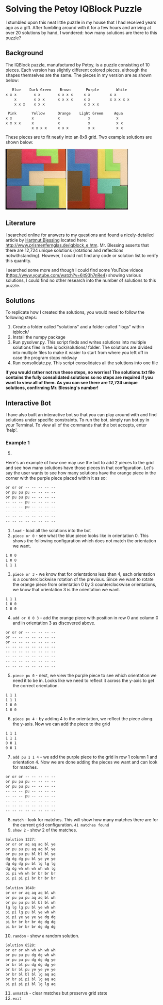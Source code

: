 # Solving the Petoy IQBlock Puzzle

I stumbled upon this neat little puzzle in my house that I had received years ago as a gift. After fumbling around with it for a few hours and arriving at over 20 solutions by hand, I wondered: how many solutions are there to this puzzle?

## Background

The IQBlock puzzle, manufactured by Petoy, is a puzzle consisting of 10 pieces. Each version has slightly different colored pieces, although the shapes themselves are the same. The pieces in my version are as shown below:

```
   Blue    Dark Green    Brown       Purple        White      
x x x        x x        x x x x     x x         x x           
    x        x x x      x x x x     x x         x x x x x     
    x x x    x x x                  x x x x                               
```

```
 Pink       Yellow      Orange    Light Green     Aqua 
x x         x           x             x            x
x x x x     x           x             x            x x
            x x x x     x x x         x x          x x
```

These pieces are to fit neatly into an 8x8 grid. Two example solutions are shown below:

<img src="https://raw.githubusercontent.com/vaibhavram/iqblock/master/hand_solutions/IMG_0387.jpg" width="200" height="200">

<img src="https://raw.githubusercontent.com/vaibhavram/iqblock/master/hand_solutions/IMG_0388.jpg" width="200" height="200">

## Literature

I searched online for answers to my questions and found a nicely-detailed article by [Hartmut Blessing](http://www.prismenfernglas.de/aboutme.html) located here: <http://www.prismenfernglas.de/iqblock_e.htm>. Mr. Blessing asserts that there are 12,724 unique solutions (rotations and reflections notwithstanding). However, I could not find any code or solution list to verify this quantity.

I searched some more and though I could find some YouTube videos (<https://www.youtube.com/watch?v=6jt93h7nRe4>) showing various solutions, I could find no other research into the number of solutions to this puzzle.

## Solutions

To replicate how I created the solutions, you would need to follow the following steps:

1. Create a folder called "solutions" and a folder called "logs" within iqblock/
2. Install the numpy package
3. Run pysolver.py. This script finds and writes solutions into multiple solutions files in the iqlock/solutions/ folder. The solutions are divided into multiple files to make it easier to start from where you left off in case the program stops midway
4. Run consolidate.py. This script consolidates all the solutions into one file

**If you would rather not run these steps, no worries! The solutions.txt file contains the fully consolidated solutions so no steps are required if you want to view all of them. As you can see there are 12,724 unique solutions, confirming Mr. Blessing's number!**

## Interactive Bot

I have also built an interactive bot so that you can play around with and find solutions under specific constraints. To run the bot, simply run bot.py in your Terminal. To view all of the commands that the bot accepts, enter 'help'. 

### Example 1
5. 

Here's an example of how one may use the bot to add 2 pieces to the grid and see how many solutions have those pieces in that configuration. Let's say the user wants to see how many solutions have the orange piece in the corner with the purple piece placed within it as so:

```
or or or -- -- -- -- -- 
or pu pu pu -- -- -- -- 
or pu pu pu -- -- -- -- 
-- -- -- pu -- -- -- -- 
-- -- -- pu -- -- -- -- 
-- -- -- -- -- -- -- -- 
-- -- -- -- -- -- -- -- 
-- -- -- -- -- -- -- -- 
```

1. `load` - load all the solutions into the bot
2. `piece or 0` - see what the blue piece looks like in orientation 0. This shows the following configuration which does not match the orientation we want. 
```
1 0 0
1 0 0
1 1 1
```
3. `piece or 3` - we know that for orientations less than 4, each orientation is a counterclockwise rotation of the previous. Since we want to rotate the orange piece from orientation 0 by 3 counterclockwise orientations, we know that orientation 3 is the orientation we want.
```
1 1 1
1 0 0
1 0 0
```
4. `add or 0 0 3` - add the orange piece with position in row 0 and column 0 and in orientation 3 as discovered above.
```
or or or -- -- -- -- -- 
or -- -- -- -- -- -- -- 
or -- -- -- -- -- -- -- 
-- -- -- -- -- -- -- -- 
-- -- -- -- -- -- -- -- 
-- -- -- -- -- -- -- -- 
-- -- -- -- -- -- -- -- 
-- -- -- -- -- -- -- -- 
```
5. `piece pu 0` - next, we view the purple piece to see which orientation we need it to be in. Looks like we need to reflect it across the y-axis to get the correct orientation.
```
1 1 1
1 1 1
1 0 0
1 0 0
```
6. `piece pu 4` - by adding 4 to the orientation, we reflect the piece along the y-axis. Now we can add the piece to the grid
```
1 1 1
1 1 1
0 0 1
0 0 1
```
7. `add pu 1 1 4` - we add the purple piece to the grid in row 1 column 1 and orientation 4. Now we are done adding the pieces we want and can look for matches.
```
or or or -- -- -- -- -- 
or pu pu pu -- -- -- -- 
or pu pu pu -- -- -- -- 
-- -- -- pu -- -- -- -- 
-- -- -- pu -- -- -- -- 
-- -- -- -- -- -- -- -- 
-- -- -- -- -- -- -- -- 
-- -- -- -- -- -- -- -- 
```
8. `match` - look for matches. This will show how many matches there are for the current grid configuration.
`41 matches found`
9. `show 2` - show 2 of the matches.
```
Solution 1327:
or or or aq aq aq bl ye 
or pu pu pu aq aq bl ye 
or pu pu pu bl bl bl ye 
dg dg dg pu bl ye ye ye 
dg dg dg pu bl lg lg lg 
dg dg wh wh wh wh wh lg 
pi pi wh wh br br br br 
pi pi pi pi br br br br 

Solution 1648:
or or or aq aq aq bl wh 
or pu pu pu aq aq bl wh 
or pu pu pu bl bl bl wh 
lg lg lg pu bl ye wh wh 
pi pi lg pu bl ye wh wh 
pi pi ye ye ye ye dg dg 
pi br br br br dg dg dg 
pi br br br br dg dg dg 
```
10. `random` - show a random solution.
```
Solution 8528:
or or or wh wh wh wh wh 
or pu pu pu dg dg wh wh 
or pu pu pu dg dg dg ye 
br br bl pu dg dg dg ye 
br br bl pu ye ye ye ye 
br br bl bl bl lg aq aq 
br br pi pi bl lg aq aq 
pi pi pi pi bl lg lg aq 
```
11. `unmatch` - clear matches but preserve grid state
12. `exit`
